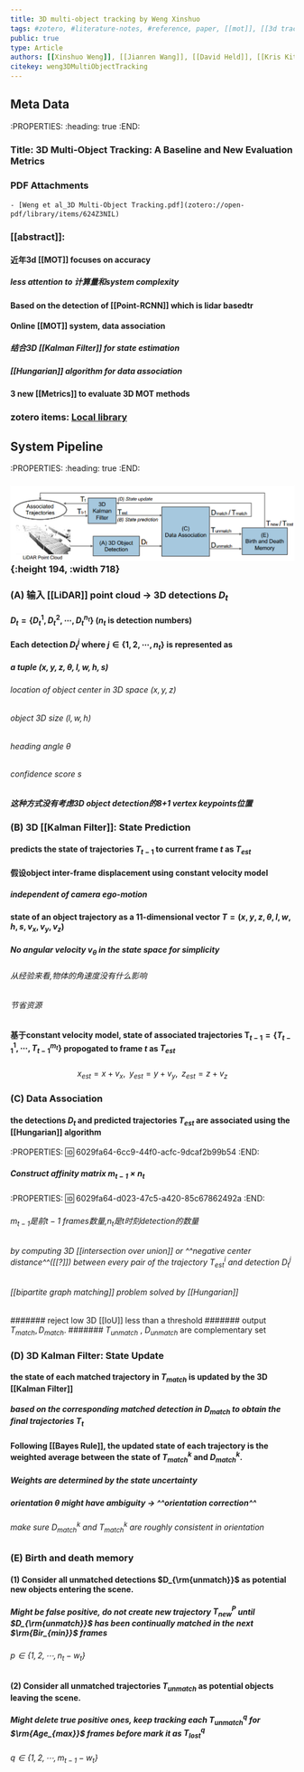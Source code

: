 ```yaml
---
title: 3D multi-object tracking by Weng Xinshuo
tags: #zotero, #literature-notes, #reference, paper, [[mot]], [[3d track]], [[Kalman Filter]]
public: true
type: Article
authors: [[Xinshuo Weng]], [[Jianren Wang]], [[David Held]], [[Kris Kitani]]
citekey: weng3DMultiObjectTracking
---
```

## Meta Data
:PROPERTIES:
:heading: true
:END:
### Title: 3D Multi-Object Tracking: A Baseline and New Evaluation Metrics
### PDF Attachments
	- [Weng et al_3D Multi-Object Tracking.pdf](zotero://open-pdf/library/items/624Z3NIL)
### [[abstract]]:
#### 近年3d [[MOT]] focuses on accuracy
##### less attention to 计算量和system complexity
#### Based on the detection of [[Point-RCNN]] which is lidar basedtr
#### Online [[MOT]] system, data association
##### 结合3D [[Kalman Filter]] for state estimation
##### [[Hungarian]] algorithm for data association
#### 3 new [[Metrics]] to evaluate 3D MOT methods
### zotero items: [Local library](zotero://select/items/1_N2FSRQWZ)
## System Pipeline
:PROPERTIES:
:heading: true
:END:
### ![image.png](/assets/pages_3d_multi-object_tracking_by_weng_xinshuo_1611217315255_0.png){:height 194, :width 718}
### (A) 输入 [[LiDAR]] point cloud -> 3D detections $D_t$
#### $D_t=\{D_t^1,D_t^2,\cdots,D_t^{n_t}\}$ ($n_t$ is detection numbers)
#### Each detection $D_t^j$ where $j\in{\{1,2,\cdots, n_t\}}$ is represented as
##### a tuple $(x,y,z,\theta,l,w,h,s)$
###### location of object center in 3D space $(x,y,z)$
###### object 3D size $(l,w,h)$
###### heading angle $\theta$
###### confidence score $s$
##### 这种方式没有考虑3D object detection的8+1 vertex keypoints位置
### (B) 3D [[Kalman Filter]]: State Prediction
#### predicts the state of trajectories $T_{t-1}$ to current frame $t$ as $T_{est}$
#### 假设object inter-frame displacement using **constant velocity model**
##### independent of camera ego-motion
#### state of an object trajectory as a 11-dimensional vector $T=(x,y,z,\theta,l,w,h,s,v_x,v_y,v_z)$
##### No angular velocity $v_{\theta}$ in the state space for simplicity
###### 从经验来看,物体的角速度没有什么影响
###### 节省资源
#### 基于constant velocity model, state of associated trajectories $\mathbf{T}_{t-1}=\{T_{t-1}^1, \cdots, T_{t-1}^{m_t}\}$ propogated to frame $t$ as $T_{est}$
#####
$$x_{est}=x+v_x, \; \; y_{est}=y+v_y, \; \; z_{est}=z+v_z$$
### (C) Data Association
#### the detections $D_t$ and predicted trajectories $T_{est}$ are associated using the [[Hungarian]] algorithm
:PROPERTIES:
:id: 6029fa64-6cc9-44f0-acfc-9dcaf2b99b54
:END:
##### Construct **affinity matrix** $m_{t-1}\times n_t$
:PROPERTIES:
:id: 6029fa64-d023-47c5-a420-85c67862492a
:END:
###### $m_{t-1}$是前$t-1$ frames数量,$n_t$是$t$时刻detection的数量
###### by computing 3D [[intersection over union]] or ^^negative center distance^^([[?]]) between every pair of the trajectory $T_{est}^i$ and detection $D_t^j$
###### [[bipartite graph matching]] problem solved by [[Hungarian]]
####### reject low 3D [[IoU]] less than a threshold
####### output $T_{match}, D_{match}$.
####### $T_{unmatch}$ , $D_{unmatch}$ are complementary set
### (D)  3D Kalman Filter: State Update
#### the state of each matched trajectory in $T_{match}$ is updated by the 3D [[Kalman Filter]]
##### based on the corresponding matched detection in $D_{match}$ to obtain the final trajectories $T_t$
#### Following [[Bayes Rule]], the updated state of each trajectory is the weighted average between the state of $T_{match}^k$ and $D_{match}^k$.
##### Weights are determined by the state uncertainty
##### orientation $\theta$ might have ambiguity -> ^^orientation correction^^
###### make sure $D_{match}^k$ and $T_{match}^k$ are roughly consistent in orientation
### (E) Birth and death memory
#### (1) Consider all unmatched detections $D_{\rm{unmatch}}$ as potential new objects entering the scene.
##### Might be false positive, do not create new trajectory $T_{new}^P$ until $D_{\rm{unmatch}}$ has been **continually** matched in the next $\rm{Bir_{min}}$ frames
###### $p\in{\{1,2,\cdots,n_t - w_t\}}$
#### (2) Consider all unmatched trajectories $T_{unmatch}$ as potential objects leaving the scene.
##### Might delete true positive ones, keep tracking each $T_{unmatch}^q$ for $\rm{Age_{max}}$ frames before mark it as $T_{lost}^q$
###### $q\in{\{1,2, \cdots, m_{t-1}-w_t\}}$
##
##
##

